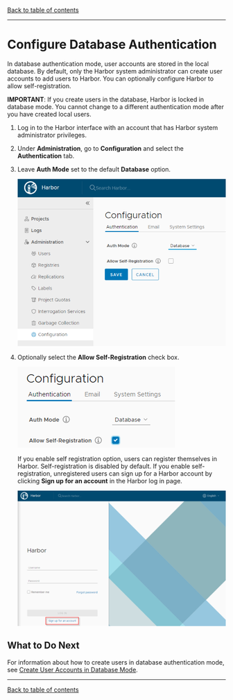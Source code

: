 [Back to table of contents](../../_index.md)

----------

# Configure Database Authentication

In database authentication mode, user accounts are stored in the local database. By default, only the Harbor system administrator can create user accounts to add users to Harbor. You can optionally configure Harbor to allow self-registration.  

**IMPORTANT**: If you create users in the database, Harbor is locked in database mode. You cannot change to a different authentication mode after you have created local users.

1. Log in to the Harbor interface with an account that has Harbor system administrator privileges.
1. Under **Administration**, go to **Configuration** and select the **Authentication** tab.
1. Leave **Auth Mode** set to the default **Database** option.

   ![Database authentication](../../img/db_auth.png)
   
1. Optionally select the **Allow Self-Registration** check box.

   ![Enable self-registration](../../img/new_self_reg.png)
    
   If you enable self registration option, users can register themselves in Harbor. Self-registration is disabled by default. If you enable self-registration, unregistered users can sign up for a Harbor account by clicking **Sign up for an account** in the Harbor log in page.
    
    ![Enable self-registration](../../img/self-registration-login.png)
    
## What to Do Next

For information about how to create users in database authentication mode, see [Create User Accounts in Database Mode](../managing_users/create_users_db.md).

----------

[Back to table of contents](../../_index.md)
